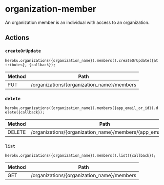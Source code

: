 # organization-member

An organization member is an individual with access to an organization.

## Actions

### `createOrUpdate`

`heroku.organizations({organization_name}).members().createOrUpdate({attributes}, {callback});`

Method | Path
--- | ---
PUT | /organizations/{organization_name}/members

### `delete`

`heroku.organizations({organization_name}).members({app_email_or_id}).delete({callback});`

Method | Path
--- | ---
DELETE | /organizations/{organization_name}/members/{app_email_or_id}

### `list`

`heroku.organizations({organization_name}).members().list({callback});`

Method | Path
--- | ---
GET | /organizations/{organization_name}/members

